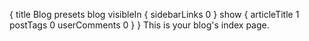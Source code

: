 {
    title Blog
    presets blog
    visibleIn {
        sidebarLinks 0
    }
    show {
        articleTitle 1
        postTags 0
        userComments 0
    }
}
This is your blog's index page.
